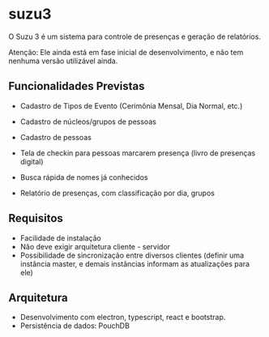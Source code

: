 # suzu3

O Suzu 3 é um sistema para controle de presenças e geração de relatórios.

Atenção: Ele ainda está em fase inicial de desenvolvimento, e não tem nenhuma versão utilizável ainda.

## Funcionalidades Previstas

- Cadastro de Tipos de Evento (Cerimônia Mensal, Dia Normal, etc.)
- Cadastro de núcleos/grupos de pessoas
- Cadastro de pessoas

- Tela de checkin para pessoas marcarem presença (livro de presenças digital)
- Busca rápida de nomes já conhecidos

- Relatório de presenças, com classificação por dia, grupos

## Requisitos

- Facilidade de instalação
- Não deve exigir arquitetura cliente - servidor
- Possibilidade de sincronização entre diversos clientes (definir uma instância master, e demais instâncias informam as atualizações para ele)


## Arquitetura

- Desenvolvimento com electron, typescript, react e bootstrap.
- Persistência de dados: PouchDB

